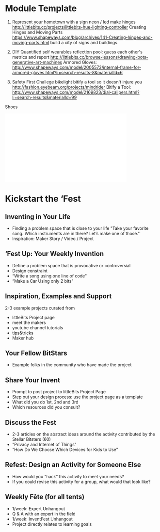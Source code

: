 # Module Template

1. Represent your hometown with a sign 
neon / led
make hinges
http://littlebits.cc/projects/littlebits-hue-lighting-controller
Creating Hinges and Moving Parts
https://www.shapeways.com/blog/archives/141-Creating-hinges-and-moving-parts.html
build a city of signs and buildings

2. DIY Quantified self
wearables
reflection pool: guess each other's metrics and report
http://littlebits.cc/browse-lessons/drawing-bots-generative-art-machines
Armored Gloves:
http://www.shapeways.com/model/2005573/internal-frame-for-armored-gloves.html?li=search-results-8&materialId=6

3. Safety First Challege
bikelight
bitify a tool so it doesn't injure you
http://fashion.eyebeam.org/projects/mindrider
Bitify a Tool:
http://www.shapeways.com/model/2169823/dial-calipers.html?li=search-results&materialId=99




Shoes 
<iframe width="400" height="225" src="//www.youtube.com/embed/uF6ZNU-04p4" frameborder="0" allowfullscreen></iframe>



# Kickstart the ‘Fest
## Inventing in Your Life
- Finding a problem space that is close to your life "Take your favorite song. Which instruments are in there? Let’s make one of those."
- Inspiration: Maker Story / Video / Project

## ‘Fest Up: Your Weekly Invention
- Define a problem space that is provocative or controversial
- Design constraint
- “Write a song using one line of code"
- “Make a Car Using only 2 bits"

## Inspiration, Examples and Support
2-3 example projects curated from
- littleBits Project page
- meet the makers
- youtube channel tutorials
- tips&tricks
- Maker hub

## Your Fellow BitStars
 - Example folks in the community who have made the project

## Share Your Invent 
- Prompt to post project to littleBits Project Page
- Step out your design process: use the project page as a template
- What did you do 1st, 2nd and 3rd
- Which resources did you consult?

## Discuss the Fest
- 2-3 articles on the abstract ideas around the activity contributed by the Stellar Bitsters (60)
- “Privacy and Internet of Things"
- “How Do We Choose Which Devices for Kids to Use"

## Refest: Design an Activity for Someone Else
- How would you “hack” this activity to meet your needs?
- If you could revise this activity for a group, what would that look like?

## Weekly Fête (for all tents)
- 1/week: Expert Unhangout
- Q & A with an expert in the field
- 1/week: InventFest Unhangout
- Project directly relates to learning goals
